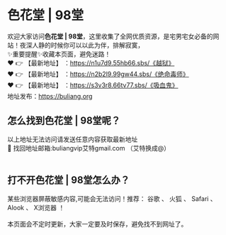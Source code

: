 # 色花堂 | 98堂<br>
欢迎大家访问**色花堂 | 98堂**，这里收集了全网优质资源，是宅男宅女必备的网站！夜深人静的时候你可以以此为伴，排解寂寞，<br>
✨重要提醒✨收藏本页面，避免迷路！<br>
❤️ 👉 【最新地址】 ：https://n1u7d9.55hb66.sbs/《越狱》<br>
❤️ 👉 【最新地址】 ：https://n2b2l9.99gw44.sbs/《绝命毒师》<br>
❤️ 👉 【最新地址】 ：https://s3v3r8.66tv77.sbs/《吸血鬼》<br>
地址发布：https://buliang.org<br>
## 怎么找到**色花堂 | 98堂**呢？<br>
以上地址无法访问请发送任意内容获取最新地址<br>
📧 找回地址邮箱:buliangvip艾特gmail.com （艾特换成@）<br><br>
## 打不开**色花堂 | 98堂**怎么办？
某些浏览器屏蔽敏感内容,可能会无法访问！推荐： 谷歌 、 火狐 、 Safari 、 Alook 、 X浏览器 ！<br><br>
本页面会不定时更新，大家一定要及时保存，避免找不到网址了。







